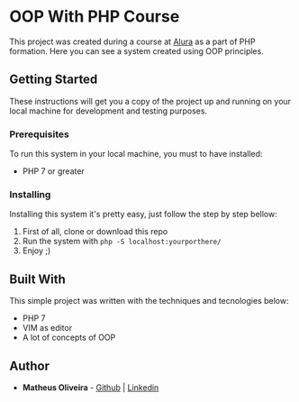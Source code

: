 # OOP With PHP Course

This project was created during a course at [Alura](https://alura.com.br) as a part of PHP formation. Here you can see a system created using OOP principles. 

## Getting Started

These instructions will get you a copy of the project up and running on your local machine for development and testing purposes.

### Prerequisites

To run this system in your local machine, you must to have installed:

* PHP 7 or greater

### Installing

Installing this system it's pretty easy, just follow the step by step bellow:

1. First of all, clone or download this repo
2. Run the system with ````php -S localhost:yourporthere/ ```` 
3. Enjoy ;)

## Built With

This simple project was written with the techniques and tecnologies below:

* PHP 7
* VIM as editor
* A lot of concepts of OOP

## Author

* **Matheus Oliveira** - [Github](https://github.com/MatheusOliveiraSilva/) | [Linkedin](https://www.linkedin.com/in/matheusoliveirasilva/)
